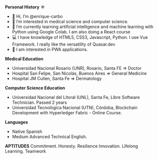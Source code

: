 **Personal History** :sunny:

- 👋 Hi, I’m @enrique-carbo
- 👀 I’m interested in medical science and computer science.
- 🌱 I’m currently learning artificial intelligence and machine learning with Python using Google Colab. I am also doing a React course
- :computer: I have knowledge of HTML5, CSS3, Javascript, Python. I use Vue Framework. I really like the versatility of Quasar.dev
- :iphone: I am interested in PWA applications.

**Medical Education**

- Universidad Nacional Rosario (UNR), Rosario, Santa FE => Doctor
- Hospital San Felipe, San Nicolás, Buenos Aires => General Medicine
- Hospital JM Cullen, Santa Fe => Dermatology

**Computer Science Education**

- Universidad Nacional del Litoral (UNL), Santa Fe, Libre Software Technician. Passed 2 years
- Universidad Tecnológica Nacional (UTN), Córdoba, Blockchain Development with Hyperledger Fabric - Online Course.

**Languages**

- Native Spanish
- Medium Advanced Technical English.

**APTITUDES**
Commitment.
Honesty.
Resilience
Innovation.
Lifelong Learning.
Teamwork



<!---
enrique-carbo/enrique-carbo is a ✨ special ✨ repository because its `README.md` (this file) appears on your GitHub profile.
You can click the Preview link to take a look at your changes.

Repo emojis https://www.webfx.com/tools/emoji-cheat-sheet/
--->
